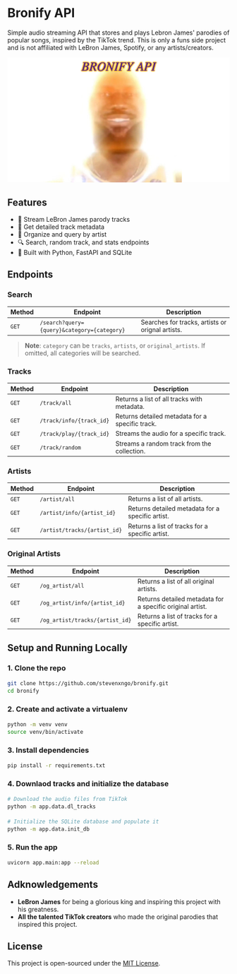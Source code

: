 # Bronify API

Simple audio streaming API that stores and plays Lebron James' parodies of popular songs, inspired by the TikTok trend. This is only a funs side project and is not affiliated with LeBron James, Spotify, or any artists/creators.

![Bronify Meme](./media/bronify.png?raw=true "Bronify Meme")

## Features

- 🎵 Stream LeBron James parody tracks
- 📄 Get detailed track metadata
- 🎤 Organize and query by artist
- 🔍 Search, random track, and stats endpoints
- 💾 Built with Python, FastAPI and SQLite

## Endpoints

### Search

| Method | Endpoint                                    | Description                                      |
|--------|---------------------------------------------|--------------------------------------------------|
| `GET`  | `/search?query={query}&category={category}` | Searches for tracks, artists or orignal artists. |

> **Note**: `category` can be `tracks`, `artists`, or `original_artists`. If omitted, all categories will be searched.

### Tracks

| Method | Endpoint                 | Description                                     |
| ------ | ------------------------ | ----------------------------------------------- |
| `GET`  | `/track/all`             | Returns a list of all tracks with metadata.     |
| `GET`  | `/track/info/{track_id}` | Returns detailed metadata for a specific track. |
| `GET`  | `/track/play/{track_id}` | Streams the audio for a specific track.         |
| `GET`  | `/track/random`          | Streams a random track from the collection.     |

### Artists

| Method | Endpoint                     | Description                                      |
| ------ | ---------------------------- | ------------------------------------------------ |
| `GET`  | `/artist/all`                | Returns a list of all artists.                   |
| `GET`  | `/artist/info/{artist_id}`   | Returns detailed metadata for a specific artist. |
| `GET`  | `/artist/tracks/{artist_id}` | Returns a list of tracks for a specific artist.  |

### Original Artists

| Method | Endpoint                        | Description                                               |
| ------ | ------------------------------- | --------------------------------------------------------- |
| `GET`  | `/og_artist/all`                | Returns a list of all original artists.                   |
| `GET`  | `/og_artist/info/{artist_id}`   | Returns detailed metadata for a specific original artist. |
| `GET`  | `/og_artist/tracks/{artist_id}` | Returns a list of tracks for a specific artist.           |

## Setup and Running Locally

### 1. Clone the repo

```bash
git clone https://github.com/stevenxngo/bronify.git
cd bronify
```

### 2. Create and activate a virtualenv

```bash
python -m venv venv
source venv/bin/activate
```

### 3. Install dependencies

```bash
pip install -r requirements.txt
```

### 4. Downlaod tracks and initialize the database

```bash
# Download the audio files from TikTok
python -m app.data.dl_tracks

# Initialize the SQLite database and populate it
python -m app.data.init_db
```

### 5. Run the app

```bash
uvicorn app.main:app --reload
```

## Adknowledgements

- **LeBron James** for being a glorious king and inspiring this project with his greatness.
- **All the talented TikTok creators** who made the original parodies that inspired this project.

## License

This project is open-sourced under the [MIT License](/LICENSE).

